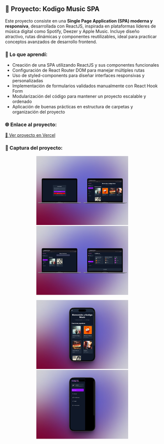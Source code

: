 ## 🚀 Proyecto: Kodigo Music SPA
Este proyecto consiste en una **Single Page Application (SPA) moderna y responsiva**, desarrollada con ReactJS, inspirada en plataformas líderes de música digital como Spotify, Deezer y Apple Music. Incluye diseño atractivo, rutas dinámicas y componentes reutilizables, ideal para practicar conceptos avanzados de desarrollo frontend.

### 🧠 Lo que aprendí:
- Creación de una SPA utilizando ReactJS y sus componentes funcionales
- Configuración de React Router DOM para manejar múltiples rutas
- Uso de styled-components para diseñar interfaces responsivas y personalizadas
- Implementación de formularios validados manualmente con React Hook Form
- Modularización del código para mantener un proyecto escalable y ordenado
- Aplicación de buenas prácticas en estructura de carpetas y organización del proyecto


### 🌐 Enlace al proyecto:
[🔗 Ver proyecto en Vercel](https://kodigo-music-omega.vercel.app/login)

### 📸 Captura del proyecto:
<p align="center"> <img src="/public/img/997shots_so.png" alt="Home Kodigo Music" width="300"/> <img src="/public/img/126shots_so.png" alt="Library Kodigo Music" width="300"/> </p> 

<p align="center"> <img src="/public/img/689shots_so.png" alt="Login Kodigo Music" width="300"/> <img src="/public/img/150shots_so.png" alt="Vista Responsive" width="300"/> </p>
